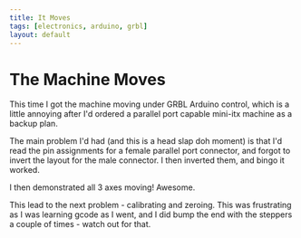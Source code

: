 ```yaml
---
title: It Moves
tags: [electronics, arduino, grbl]
layout: default
---
```

# The Machine Moves

This time I got the machine moving under GRBL Arduino control, which is a little annoying after I'd ordered a parallel port capable mini-itx machine as a backup plan.

The main problem I'd had (and this is a head slap doh moment) is that I'd read the pin assignments for a female parallel port connector, and forgot to invert the layout for the male connector. I then inverted them, and bingo it worked.

I then demonstrated all 3 axes moving! Awesome.

This lead to the next problem - calibrating and zeroing. This was frustrating as I was learning gcode as I went, and I did bump the end with the steppers a couple of times - watch out for that. 
